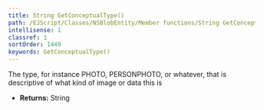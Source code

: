 ```yaml
---
title: String GetConceptualType()
path: /EJScript/Classes/NSBlobEntity/Member functions/String GetConceptualType()
intellisense: 1
classref: 1
sortOrder: 1449
keywords: GetConceptualType()
---
```



The type, for instance PHOTO, PERSONPHOTO, or whatever, that is descriptive of what kind of image or data this is



* **Returns:** String


